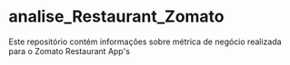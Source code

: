 # analise_Restaurant_Zomato
Este repositório contém informações sobre métrica de negócio realizada para o Zomato Restaurant App's
